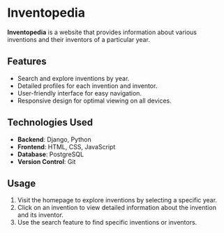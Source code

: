 # Inventopedia

**Inventopedia** is a website that provides information about various inventions and their inventors of a particular year.

## Features

- Search and explore inventions by year.
- Detailed profiles for each invention and inventor.
- User-friendly interface for easy navigation.
- Responsive design for optimal viewing on all devices.

## Technologies Used

- **Backend**: Django, Python
- **Frontend**: HTML, CSS, JavaScript
- **Database**: PostgreSQL
- **Version Control**: Git

## Usage

1. Visit the homepage to explore inventions by selecting a specific year.
2. Click on an invention to view detailed information about the invention and its inventor.
3. Use the search feature to find specific inventions or inventors.
